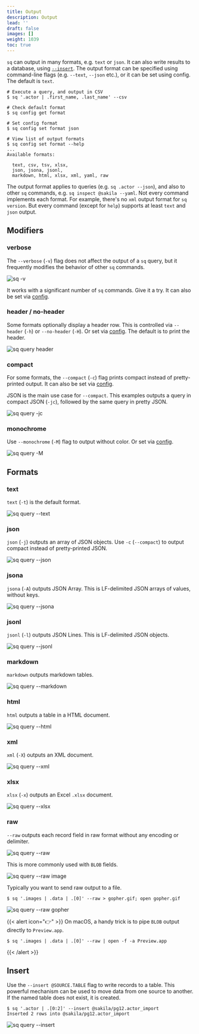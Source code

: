 ```yaml
---
title: Output
description: Output
lead: ''
draft: false
images: []
weight: 1039
toc: true
---
```

`sq` can output in many formats, e.g. `text` or `json`. It can also write
results to a database, using [`--insert`](#insert). The output format
can be specified using command-line flags (e.g. `--text`, `--json` etc.), or
it can be set using config. The default is `text`.

```shell
# Execute a query, and output in CSV
$ sq '.actor | .first_name, .last_name' --csv

# Check default format
$ sq config get format

# Set config format
$ sq config set format json

# View list of output formats
$ sq config set format --help
...
Available formats:

  text, csv, tsv, xlsx,
  json, jsona, jsonl,
  markdown, html, xlsx, xml, yaml, raw
```

The output format applies to queries (e.g. `sq .actor --json`), and also to
other `sq` commands, e.g. `sq inspect @sakila --yaml`. Not every
command implements each format. For example, there's no `xml` output format
for `sq version`. But every command (except for `help`) supports at least `text`
and `json` output.

## Modifiers

### verbose

The `--verbose` (`-v`) flag does not affect the output of a `sq` query, but
it frequently modifies the behavior of other `sq` commands.

![sq -v](sq_verbose.png)

It works with a significant number of `sq` commands. Give it a try.
It can also be set via [config](/docs/config#verbose).


### header / no-header

Some formats optionally display a header row. This is controlled via
`--header` (`-h`) or `--no-header` (`-H`).
Or set via [config](/docs/config#header). The default is to print the header.

![sq query header](sq_query_header.png)

### compact

For some formats, the `--compact` (`-c`) flag prints compact instead of
pretty-printed output. It can also be set via [config](/docs/config#compact).

JSON is the main use case for `--compact`. This examples outputs a query in compact JSON (`-jc`), followed by the same
query in pretty JSON.

![sq query -jc](sq_query_json_compact.png)

### monochrome

Use `--monochrome` (`-M`) flag to output without color. Or set via [config](/docs/config#monochrome).

![sq query -M](sq_query_monochrome.png)



## Formats

### text

`text` (`-t`) is the default format.

![sq query --text](sq_query_text.png)

### json

`json` (`-j`) outputs an array of JSON objects. Use `-c` (`--compact`) to output
compact instead of pretty-printed JSON.

![sq query --json](sq_query_json.png)

### jsona

`jsona` (`-A`) outputs JSON Array. This is LF-delimited JSON arrays of values, without keys.

![sq query --jsona](sq_query_jsona.png)

### jsonl

`jsonl` (`-l`) outputs JSON Lines. This is LF-delimited JSON objects.

![sq query --jsonl](sq_query_jsonl.png)

### markdown

`markdown` outputs markdown tables.

![sq query --markdown](sq_query_markdown.png)


### html

`html` outputs a table in a HTML document.

![sq query --html](sq_query_html.png)


### xml

`xml` (`-X`) outputs an XML document.

![sq query --xml](sq_query_xml.png)

### xlsx

`xlsx` (`-x`) outputs an Excel `.xlsx` document.

![sq query --xlsx](sq_query_xlsx.png)


### raw

`--raw` outputs each record field in raw format without any encoding or delimiter.

![sq query --raw](sq_query_raw.png)

This is more commonly used with `BLOB` fields.

![sq query --raw image](sq_query_raw_image.png)

Typically you want to send raw output to a file.

```shell
$ sq '.images | .data | .[0]' --raw > gopher.gif; open gopher.gif
```

![sq query --raw gopher](sq_query_raw_image_gopher.png)

{{< alert icon="👉" >}}
On macOS, a handy trick is to pipe `BLOB` output directly to `Preview.app`.

```shell
$ sq '.images | .data | .[0]' --raw | open -f -a Preview.app
```
{{< /alert >}}


## Insert

Use the `--insert @SOURCE.TABLE` flag to write records to a table. This
powerful mechanism can be used to move data from one source to another.
If the named table does not exist, it is created.

```shell
$ sq '.actor | .[0:2]' --insert @sakila/pg12.actor_import
Inserted 2 rows into @sakila/pg12.actor_import
```

![sq query --insert](sq_query_insert.png)

